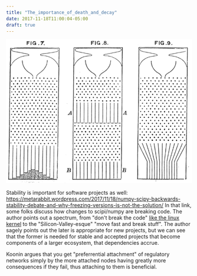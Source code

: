 ```yaml
---
title: "The_importance_of_death_and_decay"
date: 2017-11-18T11:00:04-05:00
draft: true
---
```



<img src="../galton1889.png" />

Stability is important for software projects as well:
https://metarabbit.wordpress.com/2017/11/18/numpy-scipy-backwards-stability-debate-and-why-freezing-versions-is-not-the-solution/
In that link, some folks discuss how changes to scipi/numpy are breaking code.
The author points out a spectrum, from "don't break the code" 
[like the linux kernel](http://lkml.iu.edu/hypermail/linux/kernel/1710.3/02487.html)
to the "Silicon-Valley-esque" "move fast and break stuff".
The author sagely points out the later is appropriate for new 
projects, but we can see that the former is needed for stable and
accepted projects that become components of a larger ecosystem,
that dependencies accrue.

Koonin argues that you get "preferrential attachment" of regulatory
networks simply by the more attached nodes having greatly more
consequences if they fail, thus attaching to them is beneficial.

